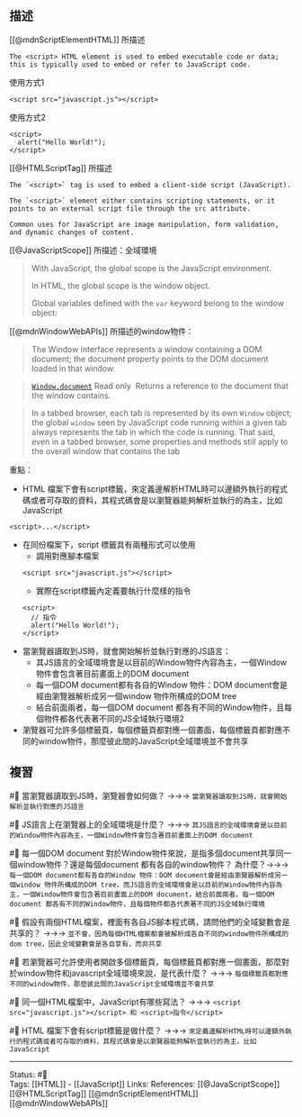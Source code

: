 

## 描述
[[@mdnScriptElementHTML]] 所描述
```
The <script> HTML element is used to embed executable code or data; this is typically used to embed or refer to JavaScript code.
```

使用方式1
```
<script src="javascript.js"></script>
```

使用方式2
```
<script>
  alert("Hello World!");
</script>
```

[[@HTMLScriptTag]] 所描述
```
The `<script>` tag is used to embed a client-side script (JavaScript).

The `<script>` element either contains scripting statements, or it points to an external script file through the src attribute.

Common uses for JavaScript are image manipulation, form validation, and dynamic changes of content.
```

[[@JavaScriptScope]] 所描述：全域環境
> With JavaScript, the global scope is the JavaScript environment. 
> 
> In HTML, the global scope is the window object.
> 
> Global variables defined with the `var` keyword belong to the window object:

[[@mdnWindowWebAPIs]] 所描述的window物件：
> The Window interface represents a window containing a DOM document; the document property points to the DOM document loaded in that window.

> [`Window.document`](https://developer.mozilla.org/en-US/docs/Web/API/Window/document) Read only 
> Returns a reference to the document that the window contains.


> In a tabbed browser, each tab is represented by its own `Window` object; the global `window` seen by JavaScript code running within a given tab always represents the tab in which the code is running. That said, even in a tabbed browser, some properties and methods still apply to the overall window that contains the tab

重點：
- HTML 檔案下會有script標籤，來定義邊解析HTML時可以邊額外執行的程式碼或者可存取的資料，其程式碼會是以瀏覽器能夠解析並執行的為主，比如JavaScript
```
<script>...</script>
```
- 在同份檔案下，script 標籤具有兩種形式可以使用
	- 調用對應腳本檔案
	```
	<script src="javascript.js"></script>
	```
	- 實際在script標籤內定義要執行什麼樣的指令
	```
	<script>
	  // 指令
	  alert("Hello World!");
	</script>
	```
- 當瀏覽器讀取到JS時，就會開始解析並執行對應的JS語言：
	- 其JS語言的全域環境會是以目前的Window物件內容為主，一個Window物件會包含著目前畫面上的DOM document
	- 每一個DOM document都有各自的Window 物件：DOM document會是經由瀏覽器解析成另一個window 物件所構成的DOM tree
	- 結合前面兩者，每一個DOM document 都各有不同的Window物件，且每個物件都各代表著不同的JS全域執行環境2
- 瀏覽器可允許多個標籤頁，每個標籤頁都對應一個畫面，每個標籤頁都對應不同的window物件，那麼彼此間的JavaScript全域環境並不會共享

## 複習
#🧠 當瀏覽器讀取到JS時，瀏覽器會如何做？ ->->-> `當瀏覽器讀取到JS時，就會開始解析並執行對應的JS語言`
<!--SR:!2022-07-22,3,250-->


#🧠 JS語言上在瀏覽器上的全域環境是什麼？ ->->-> `其JS語言的全域環境會是以目前的Window物件內容為主，一個Window物件會包含著目前畫面上的DOM document`
<!--SR:!2022-07-22,3,250-->

#🧠 每一個DOM document 對於Window物件來說，是指多個document共享同一個window物件？還是每個document 都有各自的window物件？ 為什麼？->->-> `每一個DOM document都有各自的Window 物件：DOM document會是經由瀏覽器解析成另一個window 物件所構成的DOM tree，而JS語言的全域環境會是以目前的Window物件內容為主，一個Window物件會包含著目前畫面上的DOM document，結合前面兩者，每一個DOM document 都各有不同的Window物件，且每個物件都各代表著不同的JS全域執行環境`
<!--SR:!2022-07-22,3,250-->


#🧠 假設有兩個HTML檔案，裡面有各自JS腳本程式碼，請問他們的全域變數會是共享的？ ->->-> `並不會，因為每個HTML檔案都會被解析成各自不同的window物件所構成的dom tree，因此全域變數會是各自享有，而非共享`
<!--SR:!2022-07-22,3,250-->

#🧠 若瀏覽器可允許使用者開啟多個標籤頁，每個標籤頁都對應一個畫面，那麼對於window物件和javascript全域環境來說，是代表什麼？ ->->-> `每個標籤頁都對應不同的window物件，那麼彼此間的JavaScript全域環境並不會共享`
<!--SR:!2022-07-22,3,250-->

#🧠 同一個HTML檔案中，JavaScript有哪些寫法？ ->->-> `<script src="javascript.js"></script> 和 <script>指令</script>`
<!--SR:!2022-07-22,3,250-->


#🧠  HTML 檔案下會有script標籤是做什麼？ ->->-> `來定義邊解析HTML時可以邊額外執行的程式碼或者可存取的資料，其程式碼會是以瀏覽器能夠解析並執行的為主，比如JavaScript`
<!--SR:!2022-07-22,3,250-->



---
Status: #🌱  
Tags: 
[[HTML]] - [[JavaScript]]
Links:
References:
[[@JavaScriptScope]]
[[@HTMLScriptTag]]
[[@mdnScriptElementHTML]]
[[@mdnWindowWebAPIs]]